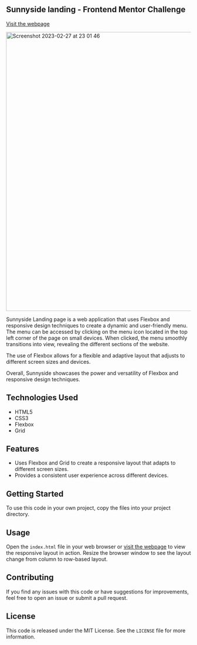## Sunnyside landing - Frontend Mentor Challenge
[Visit the webpage](https://pcelman.github.io/Sunnyside-landing/)

<img width="762" alt="Screenshot 2023-02-27 at 23 01 46" src="https://user-images.githubusercontent.com/100241036/221733741-5b5ba9ac-0206-4cdf-a013-18a929c90458.png">

Sunnyside Landing page is a web application that uses Flexbox and responsive design techniques to create a dynamic and user-friendly menu. The menu can be accessed by clicking on the menu icon located in the top left corner of the page on small devices. When clicked, the menu smoothly transitions into view, revealing the different sections of the website.

The use of Flexbox allows for a flexible and adaptive layout that adjusts to different screen sizes and devices.

Overall, Sunnyside showcases the power and versatility of Flexbox and responsive design techniques. 

## Technologies Used

- HTML5
- CSS3
- Flexbox
- Grid

## Features

- Uses Flexbox and Grid to create a responsive layout that adapts to different screen sizes.
- Provides a consistent user experience across different devices.

## Getting Started

To use this code in your own project, copy the files into your project directory.

## Usage

Open the `index.html` file in your web browser or [visit the webpage](https://insure-pcv.vercel.app/) to view the responsive layout in action. Resize the browser window to see the layout change from column to row-based layout.

## Contributing

If you find any issues with this code or have suggestions for improvements, feel free to open an issue or submit a pull request.

## License

This code is released under the MIT License. See the `LICENSE` file for more information.

